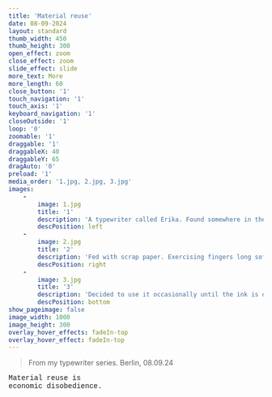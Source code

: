 ```yaml
---
title: 'Material reuse'
date: 08-09-2024
layout: standard
thumb_width: 450
thumb_height: 300
open_effect: zoom
close_effect: zoom
slide_effect: slide
more_text: More
more_length: 60
close_button: '1'
touch_navigation: '1'
touch_axis: '1'
keyboard_navigation: '1'
closeOutside: '1'
loop: '0'
zoomable: '1'
draggable: '1'
draggableX: 40
draggableY: 65
dragAuto: '0'
preload: '1'
media_order: '1.jpg, 2.jpg, 3.jpg'
images:
    -
        image: 1.jpg
        title: '1'
        description: 'A typewriter called Erika. Found somewhere in the streets of Friedrichshain, probably in 2022.'
        descPosition: left
    -
        image: 2.jpg
        title: '2'
        description: 'Fed with scrap paper. Exercising fingers long softened by laptop keyboards.'
        descPosition: right
    -
        image: 3.jpg
        title: '3'
        description: 'Decided to use it occasionally until the ink is over or dries out. What will come first?<br />Material reuse is economic disobedience.'
        descPosition: bottom
show_pageimage: false
image_width: 1000
image_height: 300
overlay_hover_effects: fadeIn-top
overlay_hover_effect: fadeIn-top
---
```


> From my typewriter series. Berlin, 08.09.24

<span style="font-family: courier, monospace;">
    Material reuse is<br />
    economic disobedience.
</span>
